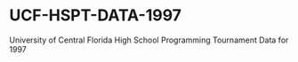# UCF-HSPT-DATA-1997
University of Central Florida High School Programming Tournament Data for 1997
